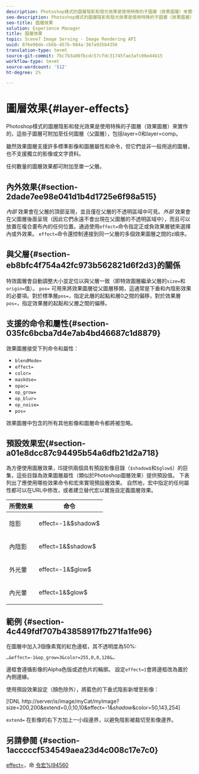 ```yaml
---
description: Photoshop樣式的圖層陰影和發光效果是使用特殊的子圖層（效果圖層）來實作的，這些子圖層可附加至任何圖層（父圖層），包括layer=0和layer=comp。
seo-description: Photoshop樣式的圖層陰影和發光效果是使用特殊的子圖層（效果圖層）來實作的，這些子圖層可附加至任何圖層（父圖層），包括layer=0和layer=comp。
seo-title: 圖層效果
solution: Experience Manager
title: 圖層效果
topic: Scene7 Image Serving - Image Rendering API
uuid: 076e98de-cbbb-457b-984a-367a935b4356
translation-type: tm+mt
source-git-commit: 7bc7b3a86fbcdc57cfdc31745fae3afc06e44b15
workflow-type: tm+mt
source-wordcount: '512'
ht-degree: 2%

---
```



# 圖層效果{#layer-effects}

Photoshop樣式的圖層陰影和發光效果是使用特殊的子圖層（效果圖層）來實作的，這些子圖層可附加至任何圖層（父圖層），包括layer=0和layer=comp。

雖然效果圖層支援許多標準影像和圖層屬性和命令，但它們並非一般用途的圖層，也不支援獨立的影像或文字資料。

任何數量的圖層效果都可附加至單一父層。

## 內外效果{#section-2dade7ee98e041d1b4d1725e6f98a515}

*內部* 效果會在父層的頂部呈現，並且僅在父層的不透明區域中可見。*外部* 效果會在父圖層後面呈現（因此它們永遠不會出現在父圖層的不透明區域中），而且可以放置在複合畫布內的任何位置。通過使用`effect=`命令指定正或負效果層號來選擇內或外效果。 `effect=`命令還控制連接到同一父層的多個效果圖層之間的z順序。

## 與父層{#section-eb8bfc4f754a42fc973b562821d6f2d3}的關係

特效圖層會自動調整大小並定位以與父層一致（即特效圖層繼承父層的`size=`和`origin=`值）。 `pos=` 可用來將效果圖層從父圖層移開，這通常是下垂和內陰影效果的必要項。對於標準層`pos=`，指定此層的起點和層0之間的偏移，對於效果層`pos=`，指定效果層的起點和父層之間的偏移。

## 支援的命令和屬性{#section-035fc6bcba7d4e7ab4bd46687c1d8879}

效果圖層接受下列命令和屬性：

* `blendMode=`
* `effect=`
* `color=`
* `maskUse=`
* `opac=`
* `op_grow=`
* `op_blur=`
* `op_noise=`
* `pos=`

效果圖層中包含的所有其他影像和圖層命令都將被忽略。

## 預設效果宏{#section-a01e8dcc87c94495b54a6dfb21d2a718}

為方便使用圖層效果，IS提供兩個具有預設影像目錄（`$shadow$`和`$glow$`）的巨集，這些目錄為效果圖層屬性（類似於Photoshop圖層效果）提供預設值。 下表列出了應使用哪些效果命令和宏來實現預設層效果。 自然地，宏中指定的任何屬性都可以在URL中修改，或者建立替代宏以實施自定義圖層效果。

<table id="table_8089C41AD1F24223A58C7DD8F4DDF73C"> 
 <thead> 
  <tr> 
   <th class="entry"> <b> 所需效果</b> </th> 
   <th class="entry"> <b> 命令</b> </th> 
  </tr> 
 </thead>
 <tbody> 
  <tr> 
   <td> <p> 陰影 </p> </td> 
   <td> <p> <span class="codeph"> effect=-1&amp;$shadow$</span> </p> </td> 
  </tr> 
  <tr> 
   <td> <p> 內陰影 </p> </td> 
   <td> <p> <span class="codeph"> effect=1&amp;$shadow$</span> </p> </td> 
  </tr> 
  <tr> 
   <td> <p> 外光暈 </p> </td> 
   <td> <p> <span class="codeph"> effect=-1&amp;$glow$</span> </p> </td> 
  </tr> 
  <tr> 
   <td> <p> 內光暈 </p> </td> 
   <td> <p> <span class="codeph"> effect=1&amp;$glow$</span> </p> </td> 
  </tr> 
 </tbody> 
</table>

## 範例 {#section-4c449fdf707b43858917fb271fa1fe96}

在圖層中加入3個像素寬的紅色邊框，其不透明度為50%:

`…&effect=-1&op_grow=3&color=255,0,0,128&…`

邊框會遵循影像的Alpha色版或遮色片的輪廓。 設定`effect=1`會將邊框改為置於內側邊緣。

使用預設效果設定（顏色除外），將藍色的下垂式陰影新增至影像：

[!DNL http://server/is/image/myCat/myImage?size=200,200&extend=0,0,10,10&effect=-1&$shadow$&color=50,143,254]

`extend=` 在影像的右下方加上一小段邊界，以避免陰影被裁切至影像邊界。

## 另請參閱 {#section-1acccccf534549aea23d4c008c17e7c0}

[effect=](../../../../../is-api/http-ref/image-serving-api-ref/c-http-protocol-reference/c-command-reference/r-effect.md#reference-b1296c4afed047fb921bbc1e33752135)，命 [令宏%l94560](../../../../../is-api/http-ref/image-serving-api-ref/c-http-protocol-reference/c-syntax-and-features/r-is-http-command-macros.md#reference-ea2a9571c65a46da83eca27d0013cbf9)

